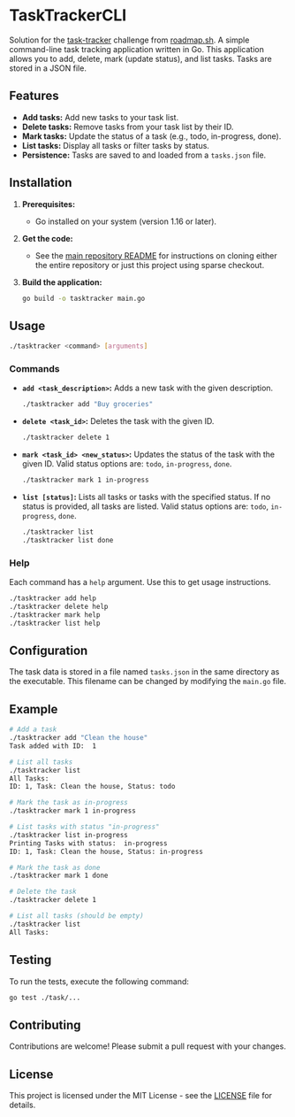 # TaskTrackerCLI

Solution for the [task-tracker](https://roadmap.sh/projects/task-tracker) challenge from [roadmap.sh](https://roadmap.sh/).
A simple command-line task tracking application written in Go. This application allows you to add, delete, mark (update status), and list tasks. Tasks are stored in a JSON file.

## Features

- **Add tasks:** Add new tasks to your task list.
- **Delete tasks:** Remove tasks from your task list by their ID.
- **Mark tasks:** Update the status of a task (e.g., todo, in-progress, done).
- **List tasks:** Display all tasks or filter tasks by status.
- **Persistence:** Tasks are saved to and loaded from a `tasks.json` file.

## Installation

1.  **Prerequisites:**

    - Go installed on your system (version 1.16 or later).

2.  **Get the code:**

    - See the [main repository README](../README.md) for instructions on cloning either the entire repository or just this project using sparse checkout.

3.  **Build the application:**

    ```bash
    go build -o tasktracker main.go
    ```

## Usage

```bash
./tasktracker <command> [arguments]
```

### Commands

- **`add <task_description>`:** Adds a new task with the given description.

  ```bash
  ./tasktracker add "Buy groceries"
  ```

- **`delete <task_id>`:** Deletes the task with the given ID.

  ```bash
  ./tasktracker delete 1
  ```

- **`mark <task_id> <new_status>`:** Updates the status of the task with the given ID. Valid status options are: `todo`, `in-progress`, `done`.

  ```bash
  ./tasktracker mark 1 in-progress
  ```

- **`list [status]`:** Lists all tasks or tasks with the specified status. If no status is provided, all tasks are listed. Valid status options are: `todo`, `in-progress`, `done`.

  ```bash
  ./tasktracker list
  ./tasktracker list done
  ```

### Help

Each command has a `help` argument. Use this to get usage instructions.

```bash
./tasktracker add help
./tasktracker delete help
./tasktracker mark help
./tasktracker list help
```

## Configuration

The task data is stored in a file named `tasks.json` in the same directory as the executable. This filename can be changed by modifying the `main.go` file.

## Example

```bash
# Add a task
./tasktracker add "Clean the house"
Task added with ID:  1

# List all tasks
./tasktracker list
All Tasks:
ID: 1, Task: Clean the house, Status: todo

# Mark the task as in-progress
./tasktracker mark 1 in-progress

# List tasks with status "in-progress"
./tasktracker list in-progress
Printing Tasks with status:  in-progress
ID: 1, Task: Clean the house, Status: in-progress

# Mark the task as done
./tasktracker mark 1 done

# Delete the task
./tasktracker delete 1

# List all tasks (should be empty)
./tasktracker list
All Tasks:
```

## Testing

To run the tests, execute the following command:

```bash
go test ./task/...
```

## Contributing

Contributions are welcome! Please submit a pull request with your changes.

## License

This project is licensed under the MIT License - see the [LICENSE](LICENSE) file for details.
